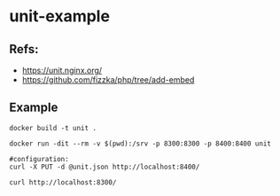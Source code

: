 # unit-example

## Refs:
- https://unit.nginx.org/
- https://github.com/fizzka/php/tree/add-embed

## Example
```
docker build -t unit .

docker run -dit --rm -v $(pwd):/srv -p 8300:8300 -p 8400:8400 unit

#configuration:
curl -X PUT -d @unit.json http://localhost:8400/

curl http://localhost:8300/
```
